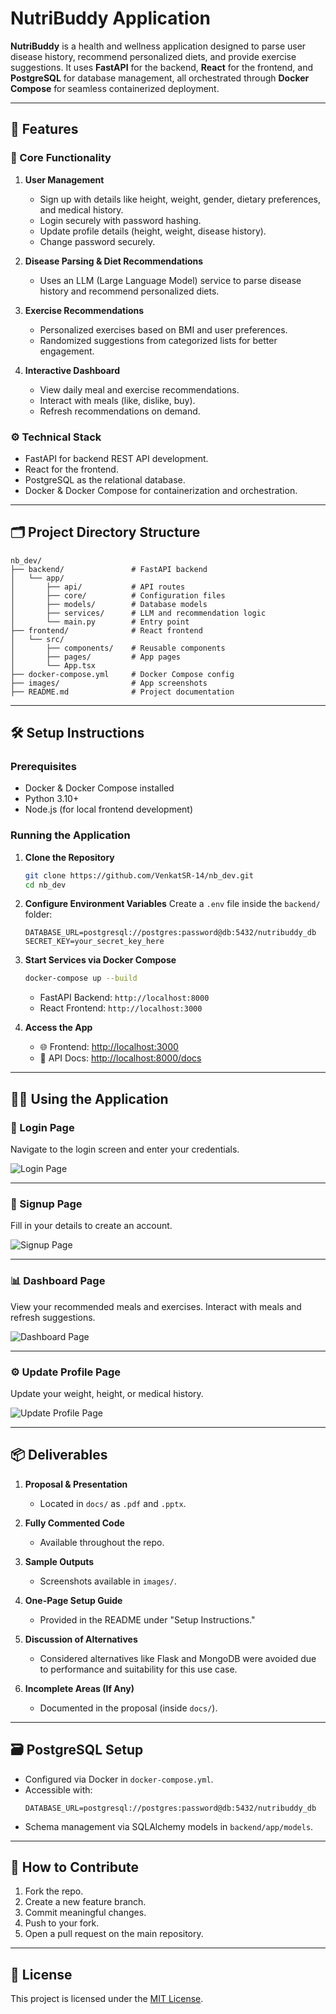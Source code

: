 # NutriBuddy Application

**NutriBuddy** is a health and wellness application designed to parse user disease history, recommend personalized diets, and provide exercise suggestions. It uses **FastAPI** for the backend, **React** for the frontend, and **PostgreSQL** for database management, all orchestrated through **Docker Compose** for seamless containerized deployment.

---

## 🚀 Features

### 🔧 Core Functionality

1. **User Management**
   - Sign up with details like height, weight, gender, dietary preferences, and medical history.
   - Login securely with password hashing.
   - Update profile details (height, weight, disease history).
   - Change password securely.

2. **Disease Parsing & Diet Recommendations**
   - Uses an LLM (Large Language Model) service to parse disease history and recommend personalized diets.

3. **Exercise Recommendations**
   - Personalized exercises based on BMI and user preferences.
   - Randomized suggestions from categorized lists for better engagement.

4. **Interactive Dashboard**
   - View daily meal and exercise recommendations.
   - Interact with meals (like, dislike, buy).
   - Refresh recommendations on demand.

### ⚙️ Technical Stack

- FastAPI for backend REST API development.
- React for the frontend.
- PostgreSQL as the relational database.
- Docker & Docker Compose for containerization and orchestration.

---

## 🗂️ Project Directory Structure

```
nb_dev/
├── backend/               # FastAPI backend
│   └── app/
│       ├── api/           # API routes
│       ├── core/          # Configuration files
│       ├── models/        # Database models
│       ├── services/      # LLM and recommendation logic
│       └── main.py        # Entry point
├── frontend/              # React frontend
│   └── src/
│       ├── components/    # Reusable components
│       ├── pages/         # App pages
│       └── App.tsx
├── docker-compose.yml     # Docker Compose config
├── images/                # App screenshots
├── README.md              # Project documentation
```

---

## 🛠️ Setup Instructions

### Prerequisites

- Docker & Docker Compose installed
- Python 3.10+
- Node.js (for local frontend development)

### Running the Application

1. **Clone the Repository**
   ```bash
   git clone https://github.com/VenkatSR-14/nb_dev.git
   cd nb_dev
   ```

2. **Configure Environment Variables**
   Create a `.env` file inside the `backend/` folder:
   ```env
   DATABASE_URL=postgresql://postgres:password@db:5432/nutribuddy_db
   SECRET_KEY=your_secret_key_here
   ```

3. **Start Services via Docker Compose**
   ```bash
   docker-compose up --build
   ```

   - FastAPI Backend: `http://localhost:8000`
   - React Frontend: `http://localhost:3000`

4. **Access the App**
   - 🌐 Frontend: [http://localhost:3000](http://localhost:3000)
   - 🧪 API Docs: [http://localhost:8000/docs](http://localhost:8000/docs)

---

## 🧑‍💻 Using the Application

### 🔐 Login Page
Navigate to the login screen and enter your credentials.

![Login Page](./images/Login_Page.png)

---

### 📝 Signup Page
Fill in your details to create an account.

![Signup Page](./images/signup.png)

---

### 📊 Dashboard Page
View your recommended meals and exercises. Interact with meals and refresh suggestions.

![Dashboard Page](./Images/Dashboard.png)

---

### ⚙️ Update Profile Page
Update your weight, height, or medical history.

![Update Profile Page](./Images/update_profile.png)

---

## 📦 Deliverables

1. **Proposal & Presentation**
   - Located in `docs/` as `.pdf` and `.pptx`.

2. **Fully Commented Code**
   - Available throughout the repo.

3. **Sample Outputs**
   - Screenshots available in `images/`.

4. **One-Page Setup Guide**
   - Provided in the README under "Setup Instructions."

5. **Discussion of Alternatives**
   - Considered alternatives like Flask and MongoDB were avoided due to performance and suitability for this use case.

6. **Incomplete Areas (If Any)**
   - Documented in the proposal (inside `docs/`).

---

## 🗃️ PostgreSQL Setup

- Configured via Docker in `docker-compose.yml`.
- Accessible with:
  ```env
  DATABASE_URL=postgresql://postgres:password@db:5432/nutribuddy_db
  ```
- Schema management via SQLAlchemy models in `backend/app/models`.

---

## 🤝 How to Contribute

1. Fork the repo.
2. Create a new feature branch.
3. Commit meaningful changes.
4. Push to your fork.
5. Open a pull request on the main repository.

---

## 🪪 License

This project is licensed under the [MIT License](https://opensource.org/licenses/MIT).
